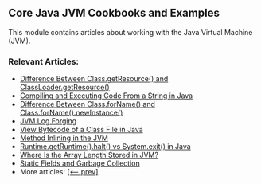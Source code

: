 ## Core Java JVM Cookbooks and Examples

This module contains articles about working with the Java Virtual Machine (JVM).

### Relevant Articles: 

- [Difference Between Class.getResource() and ClassLoader.getResource()](https://www.baeldung.com/java-class-vs-classloader-getresource)
- [Compiling and Executing Code From a String in Java](https://www.baeldung.com/java-string-compile-execute-code)
- [Difference Between Class.forName() and Class.forName().newInstance()](https://www.baeldung.com/java-class-forname-vs-class-forname-newinstance)
- [JVM Log Forging](https://www.baeldung.com/jvm-log-forging)
- [View Bytecode of a Class File in Java](https://www.baeldung.com/java-class-view-bytecode)
- [Method Inlining in the JVM](https://www.baeldung.com/jvm-method-inlining)
- [Runtime.getRuntime().halt() vs System.exit() in Java](https://www.baeldung.com/java-runtime-halt-vs-system-exit)
- [Where Is the Array Length Stored in JVM?](https://www.baeldung.com/java-jvm-array-length)
- [Static Fields and Garbage Collection](https://www.baeldung.com/java-static-fields-gc)
- More articles: [[<-- prev]](/core-java-modules/core-java-jvm-2)
